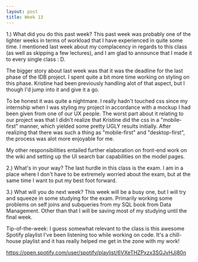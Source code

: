 ```yaml
---
layout: post
title: Week 13
---
```


1.) What did you do this past week?
This past week was probably one of the lighter weeks in terms of workload that I have experienced in quite some time. I mentioned last week about my complacency in regards to this class (as well as skipping a few lectures), and I am glad to announce that I made it to every single class : D. 

The bigger story about last week was that it was the deadline for the last phase of the IDB project. I spent quite a bit more time working on styling on this phase. Kristine had been previously handling alot of that aspect, but I though I'd jump into it and give it a go. 

To be honest it was quite a nightmare. I really hadn't touched css since my internship when I was styling my project in accordance with a mockup I had been given from one of our UX people. The worst part about it relating to our project was that I didn't realize that Kristine did the css in a "mobile-first" manner, which yielded some pretty UGLY results initially. After realizing that there was such a thing as "mobile-first" and "desktop-first", the process was alot more enjoyable for me. 

My other responsibilities entailed further elaboration on front-end work on the wiki and setting up the UI search bar  capabilities on the model pages.

2.) What's in your way?
The last hurdle in this class is the exam. I am in a place where I don't have to be extremely worried about the exam, but at the same time I want to put my best foot forward. 

3.) What will you do next week?
This week will be a busy one, but I will try and squeeze in some studying for the exam. Primarily working some problems on self joins and subqueries from my SQL book from Data Management. Other than that I will be saving most of my studying until the final week. 

Tip-of-the-week: I guess somewhat relevant to the class is this awesome Spotify playlist I've been listening too while working on code. It's a chill-house playlist and it has really helped me get in the zone with my work! 

https://open.spotify.com/user/spotify/playlist/6VXeTHZPxzx3SGJvHJj80n

